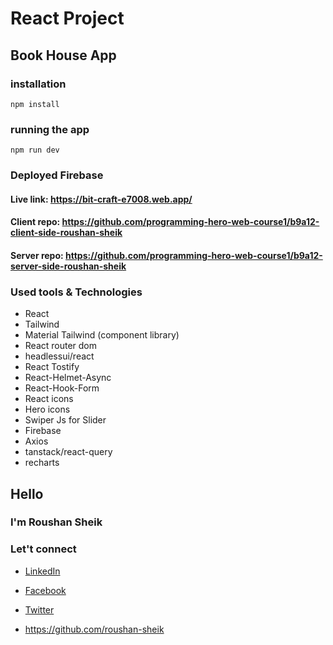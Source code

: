 # React Project

## Book House App

### installation

```
npm install
```

### running the app

```
npm run dev
```

### Deployed Firebase

#### Live link: https://bit-craft-e7008.web.app/

#### Client repo: https://github.com/programming-hero-web-course1/b9a12-client-side-roushan-sheik

#### Server repo: https://github.com/programming-hero-web-course1/b9a12-server-side-roushan-sheik

### Used tools & Technologies

- React
- Tailwind
- Material Tailwind (component library)
- React router dom
- headlessui/react
- React Tostify
- React-Helmet-Async
- React-Hook-Form
- React icons
- Hero icons
- Swiper Js for Slider
- Firebase
- Axios
- tanstack/react-query
- recharts

## Hello

### I'm Roushan Sheik

### Let't connect

- [LinkedIn](https://www.linkedin.com/in/roushan-sheik/)

- [Facebook](https://www.facebook.com/mdrowshansheikh008/)
- [Twitter](https://twitter.com/RoushanSheik)
- https://github.com/roushan-sheik
